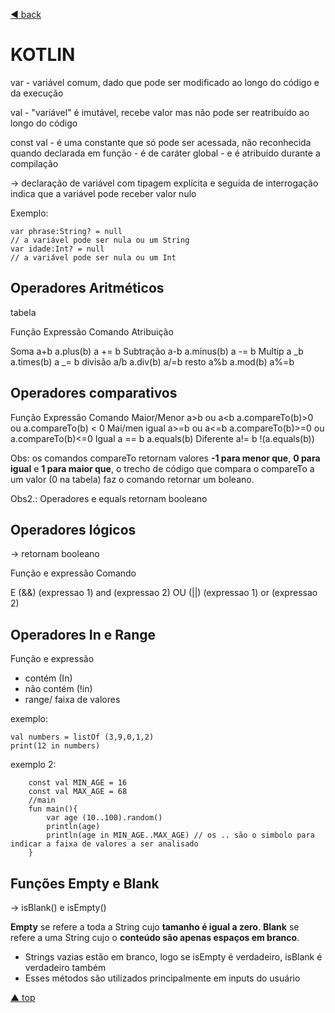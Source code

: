 [◄ back](../README.md)

# KOTLIN

var - variável comum, dado que pode ser modificado ao longo do código e da execução

val - "variável" é imutável, recebe valor mas não pode ser reatribuído ao longo do código

const val - é uma constante que só pode ser acessada, não reconhecida quando declarada em função - é de caráter global - e é atribuído durante a compilação

-> declaração de variável com tipagem explícita e seguida de interrogação indica que a variável pode receber valor nulo

Exemplo:

```
var phrase:String? = null
// a variável pode ser nula ou um String
var idade:Int? = null
// a variável pode ser nula ou um Int
```

## Operadores Aritméticos

tabela

Função Expressão Comando Atribuição

Soma a+b a.plus(b) a += b
Subtração a-b a.minus(b) a -= b
Multip a _b a.times(b) a _= b
divisão a/b a.div(b) a/=b
resto a%b a.mod(b) a%=b

## Operadores comparativos

Função Expressão Comando
Maior/Menor a>b ou a<b a.compareTo(b)>0 ou a.compareTo(b) < 0
Mai/men igual a>=b ou a<=b a.compareTo(b)>=0 ou a.compareTo(b)<=0
Igual a == b a.equals(b)
Diferente a!= b !(a.equals(b))

Obs: os comandos compareTo retornam valores **-1 para menor que**, **0 para igual** e **1 para maior que**, o trecho de código que compara o compareTo a um valor (0 na tabela) faz o comando retornar um boleano.

Obs2.: Operadores e equals retornam booleano

## Operadores lógicos

-> retornam booleano

Função e expressão Comando

E (&&) (expressao 1) and (expressao 2)
OU (||) (expressao 1) or (expressao 2)

## Operadores **In** e **Range**

Função e expressão

- contém (In)
- não contém (!in)
- range/ faixa de valores

exemplo:

```
val numbers = listOf (3,9,0,1,2)
print(12 in numbers)
```

exemplo 2:

```
	const val MIN_AGE = 16
	const val MAX_AGE = 68
	//main
	fun main(){
		var age (10..100).random()
		println(age)
		println(age in MIN_AGE..MAX_AGE) // os .. são o simbolo para indicar a faixa de valores a ser analisado
	}
```

## Funções Empty e Blank 

-> isBlank() e isEmpty()

**Empty** se refere a toda a String cujo **tamanho é igual a zero**. **Blank** se refere a uma String cujo o **conteúdo são apenas espaços em branco**.

- Strings vazias estão em branco, logo se isEmpty é verdadeiro, isBlank é verdadeiro também 
- Esses métodos são utilizados principalmente em inputs do usuário 

[▲ top](#kotlin)

